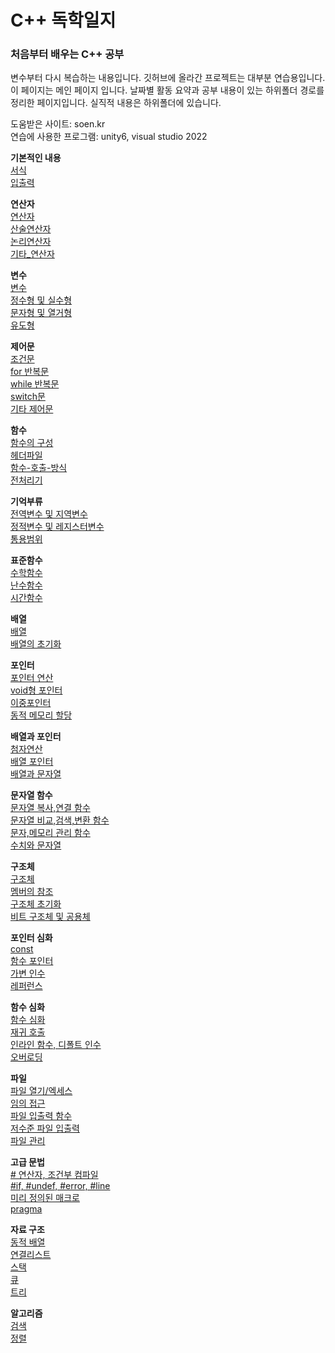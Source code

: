 # C++ 독학일지
### 처음부터 배우는 C++ 공부
변수부터 다시 복습하는 내용입니다. 깃허브에 올라간 프로젝트는 대부분 연습용입니다.   
이 페이지는 메인 페이지 입니다. 날짜별 활동 요약과 공부 내용이 있는 하위폴더 경로를 정리한 페이지입니다. 실직적 내용은 하위폴더에 있습니다.  

도움받은 사이트: soen.kr  
연습에 사용한 프로그램: unity6, visual studio 2022      
  
**기본적인 내용**  
[서식](./공부내용/서식.md)  
[입출력](./공부내용/입출력.md)  

**연산자**    
[연산자](./공부내용/연산자/연산자.md)    
[산술연산자](./공부내용/연산자/산술연산자.md)  
[논리연산자](./공부내용/연산자/논리연산자.md)  
[기타_연산자](./공부내용/연산자/기타_연산자.md)   

**변수**  
[변수](./공부내용/변수/변수.md)  
[정수형 및 실수형](./공부내용/변수/정수형_및_실수형.md)  
[문자형 및 열거형](./공부내용/변수/문자형_및_열거형.md)  
[유도형](./공부내용/변수/유도형.md)  

**제어문**   
[조건문](./공부내용/제어문/조건문.md)  
[for 반복문](./공부내용/제어문/for_반복문.md)  
[while 반복문](./공부내용/제어문/while_반복문.md)  
[switch문](./공부내용/제어문/switch문.md)  
[기타 제어문](./공부내용/제어문/기타-제어문.md)  

**함수**  
[함수의 구성](./공부내용/함수/함수_구성.md)  
[헤더파일](./공부내용/함수/헤더파일.md)  
[함수-호출-방식](./공부내용/함수/함수-호출-방식.md)  
[전처리기](./공부내용/함수/전처리기.md)  

**기억부류**  
[전역변수 및 지역변수](./공부내용/기억부류/전역변수-지역변수.md)  
[정적변수 및 레지스터변수](./공부내용/기억부류/정적변수-레지스터변수.md)  
[통용범위](./공부내용/기억부류/통용범위.md)  

**표준함수**   
[수학함수](./공부내용/표준함수/수학함수.md)  
[난수함수](./공부내용/표준함수/난수함수.md)  
[시간함수](./공부내용/표준함수/시간함수.md)  

**배열**  
[배열](./공부내용/배열/배열.md)  
[배열의 초기화](./공부내용/배열/배열의_초기화.md)  

**포인터**  
[포인터 연산](./공부내용/포인터/포인터_연산.md)  
[void형 포인터](./공부내용/포인터/void형_포인터.md)  
[이중포인터](./공부내용/포인터/이중포인터.md)  
[동적 메모리 할당](./공부내용/포인터/동적_메모리_할당.md)  

**배열과 포인터**  
[첨자연산](./공부내용/배열과_포인터/첨자연산.md)  
[배열 포인터](./공부내용/배열과_포인터/배열_포인터.md)  
[배열과 문자열](./공부내용/배열과_포인터/배열과_문자열.md)  

**문자열 함수**  
[문자열 복사,연결 함수](./공부내용/문자열_함수/문자열_복사,연결_함수.md)  
[문자열 비교,검색,변환 함수](./공부내용/문자열_함수/문자열_비교,검색,변환_함수.md)  
[문자,메모리 관리 함수](./공부내용/문자열_함수/문자,메모리_관리_함수.md)  
[수치와 문자열](./공부내용/문자열_함수/수치와_문자열.md)  

**구조체**  
[구조체](./공부내용/구조체/구조체.md)  
[멤버의 참조](./공부내용/구조체/멤버의_참조.md)  
[구조체 초기화](./공부내용/구조체/초기화.md)  
[비트 구조체 및 공용체](./공부내용/구조체/비트구조체_및_공용체.md)  

**포인터 심화**  
[const](./공부내용/포인터심화/const.md)  
[함수 포인터](./공부내용/포인터심화/함수포인터.md)  
[가변 인수](./공부내용/포인터심화/가변인수.md)  
[레퍼런스](./공부내용/포인터심화/레퍼런스.md)  

**함수 심화**  
[함수 심화](./공부내용/함수심화/호출규약.md)  
[재귀 호출](./공부내용/함수심화/재귀호출.md)  
[인라인 함수, 디폴트 인수](./공부내용/함수심화/인라인함수,디폴트인수.md)  
[오버로딩](./공부내용/함수심화/오버로딩.md)  

**파일**  
[파일 열기/엑세스](./공부내용/파일입출력/파일_열기,액세스.md)  
[임의 접근](./공부내용/파일입출력/임의접근.md)  
[파일 입출력 함수](./공부내용/파일입출력/파일_입출력함수.md)  
[저수준 파일 입출력](./공부내용/파일입출력/저수준_파일_입출력.md)  
[파일 관리](./공부내용/파일입출력/파일관리.md)  

**고급 문법**  
[# 연산자, 조건부 컴파일](./공부내용/고급문법/#연산자,조건부_컴파일.md)   
[#if, #undef, #error, #line](./공부내용/고급문법/#if,#undef,#error,#line.md)  
[미리 정의된 매크로](./공부내용/고급문법/미리정의된_매크로md)  
[pragma](./공부내용/고급문법/pragma.md)

**자료 구조**  
[동적 배열](./공부내용/자료구조/동적배열.md)  
[연결리스트](./공부내용/자료구조/연결리스트.md)  
[스택](./공부내용/자료구조/스택.md)  
[큐](./공부내용/자료구조/큐.md)  
[트리](./공부내용/자료구조/트리.md)  

**알고리즘**  
[검색](./공부내용/알고리즘/검색.md)  
[정렬](./공부내용/알고리즘/정렬.md)  
